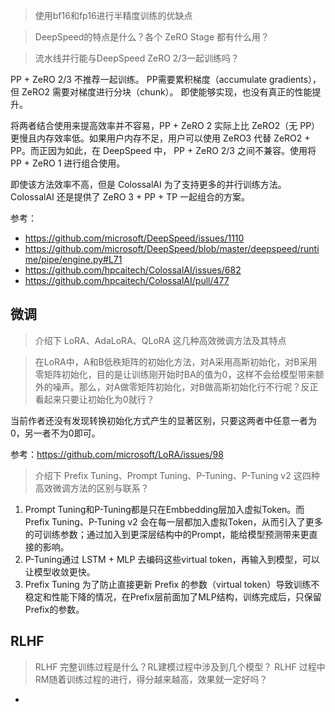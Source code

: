 



> 使用bf16和fp16进行半精度训练的优缺点

> DeepSpeed的特点是什么？各个 ZeRO Stage 都有什么用？



> 流水线并行能与DeepSpeed ZeRO 2/3一起训练吗？

PP + ZeRO 2/3 不推荐一起训练。 PP需要累积梯度（accumulate gradients），但 ZeRO2 需要对梯度进行分块（chunk）。 即使能够实现，也没有真正的性能提升。

将两者结合使用来提高效率并不容易，PP + ZeRO 2 实际上比 ZeRO2（无 PP）更慢且内存效率低。如果用户内存不足，用户可以使用 ZeRO3 代替 ZeRO2 + PP。而正因为如此，在 DeepSpeed 中， PP + ZeRO 2/3 之间不兼容。使用将 PP + ZeRO 1 进行组合使用。

即使该方法效率不高，但是 ColossalAI 为了支持更多的并行训练方法。ColossalAI 还是提供了 ZeRO 3 + PP + TP 一起组合的方案。

参考：
- https://github.com/microsoft/DeepSpeed/issues/1110
- https://github.com/microsoft/DeepSpeed/blob/master/deepspeed/runtime/pipe/engine.py#L71
- https://github.com/hpcaitech/ColossalAI/issues/682
- https://github.com/hpcaitech/ColossalAI/pull/477


## 微调

> 介绍下 LoRA、AdaLoRA、QLoRA 这几种高效微调方法及其特点

  
> 在LoRA中，A和B低秩矩阵的初始化方法，对A采用高斯初始化，对B采用零矩阵初始化，目的是让训练刚开始时BA的值为0，这样不会给模型带来额外的噪声。那么，对A做零矩阵初始化，对B做高斯初始化行不行呢？反正看起来只要让初始化为0就行？

当前作者还没有发现转换初始化方式产生的显著区别，只要这两者中任意一者为0，另一者不为0即可。

参考：https://github.com/microsoft/LoRA/issues/98

> 介绍下 Prefix Tuning、Prompt Tuning、P-Tuning、P-Tuning v2 这四种高效微调方法的区别与联系？

1. Prompt Tuning和P-Tuning都是只在Embbedding层加入虚拟Token。而 Prefix Tuning、P-Tuning v2 会在每一层都加入虚拟Token，从而引入了更多的可训练参数；通过加入到更深层结构中的Prompt，能给模型预测带来更直接的影响。
2. P-Tuning通过 LSTM + MLP 去编码这些virtual token，再输入到模型，可以让模型收敛更快。
3. Prefix Tuning 为了防止直接更新 Prefix 的参数（virtual token）导致训练不稳定和性能下降的情况，在Prefix层前面加了MLP结构，训练完成后，只保留Prefix的参数。





## RLHF

> RLHF 完整训练过程是什么？RL建模过程中涉及到几个模型？
> RLHF 过程中RM随着训练过程的进行，得分越来越高，效果就一定好吗？

> 

- 

